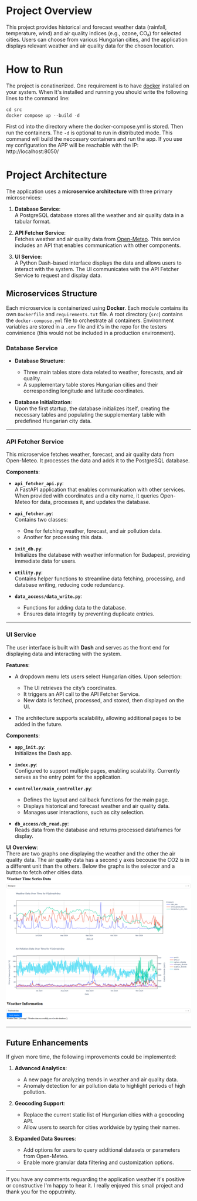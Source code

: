 # Project Overview

This project provides historical and forecast weather data (rainfall, temperature, wind) and air quality indices (e.g., ozone, CO₂) for selected cities. Users can choose from various Hungarian cities, and the application displays relevant weather and air quality data for the chosen location. 

# How to Run
The project is conatinerized. One requirement is to have [docker](https://www.docker.com/products/docker-desktop/) installed on your system. When It's installed and running you should write the following lines to the command line:
```
cd src
docker compose up --build -d
```
First cd into the directory where the docker-compose.yml is stored. Then run the containers. The `-d` is optional to run in distributed mode. This command will build the neccesary containers and run the app.
If you use my configuration the APP will be reachable with the IP: http://localhost:8050/

# Project Architecture

The application uses a **microservice architecture** with three primary microservices:

1. **Database Service**:  
   A PostgreSQL database stores all the weather and air quality data in a tabular format.
2. **API Fetcher Service**:  
   Fetches weather and air quality data from [Open-Meteo](https://open-meteo.com/en/docs). This service includes an API that enables communication with other components.

3. **UI Service**:  
   A Python Dash-based interface displays the data and allows users to interact with the system. The UI communicates with the API Fetcher Service to request and display data.

## Microservices Structure

Each microservice is containerized using **Docker**. Each module contains its own `Dockerfile` and `requirements.txt` file. A root directory (`src`) contains the `docker-compose.yml` file to orchestrate all containers. Environment variables are stored in a `.env` file and it's in the repo for the testers convinience (this would not be included in a production environment).

### Database Service

- **Database Structure**:  
   - Three main tables store data related to weather, forecasts, and air quality.  
   - A supplementary table stores Hungarian cities and their corresponding longitude and latitude coordinates.  

- **Database Initialization**:  
   Upon the first startup, the database initializes itself, creating the necessary tables and populating the supplementary table with predefined Hungarian city data.

---

### API Fetcher Service

This microservice fetches weather, forecast, and air quality data from Open-Meteo. It processes the data and adds it to the PostgreSQL database.

**Components**:
- **`api_fetcher_api.py`**:  
   A FastAPI application that enables communication with other services. When provided with coordinates and a city name, it queries Open-Meteo for data, processes it, and updates the database.

- **`api_fetcher.py`**:  
   Contains two classes:
   - One for fetching weather, forecast, and air pollution data.
   - Another for processing this data.

- **`init_db.py`**:  
   Initializes the database with weather information for Budapest, providing immediate data for users.

- **`utility.py`**:  
   Contains helper functions to streamline data fetching, processing, and database writing, reducing code redundancy.

- **`data_access/data_write.py`**:  
   - Functions for adding data to the database.  
   - Ensures data integrity by preventing duplicate entries.

---

### UI Service

The user interface is built with **Dash** and serves as the front end for displaying data and interacting with the system.

**Features**:
- A dropdown menu lets users select Hungarian cities. Upon selection:
  - The UI retrieves the city’s coordinates.
  - It triggers an API call to the API Fetcher Service.
  - New data is fetched, processed, and stored, then displayed on the UI.
  
- The architecture supports scalability, allowing additional pages to be added in the future.

**Components**:
- **`app_init.py`**:  
   Initializes the Dash app.

- **`index.py`**:  
   Configured to support multiple pages, enabling scalability. Currently serves as the entry point for the application.

- **`controller/main_controller.py`**:  
   - Defines the layout and callback functions for the main page.  
   - Displays historical and forecast weather and air quality data.  
   - Manages user interactions, such as city selection.

- **`db_access/db_read.py`**:  
   Reads data from the database and returns processed dataframes for display.

**UI Overview**:  
There are two graphs one displaying the weather and the other the air quality data. The air quality data has a second y axes becouse the CO2 is in a different unit than the others. Below the graphs is the selector and a button to fetch other cities data.
![UI component](im/UI.png "UI component")

---

## Future Enhancements

If given more time, the following improvements could be implemented:

1. **Advanced Analytics**:  
   - A new page for analyzing trends in weather and air quality data.  
   - Anomaly detection for air pollution data to highlight periods of high pollution.

2. **Geocoding Support**:  
   - Replace the current static list of Hungarian cities with a geocoding API.  
   - Allow users to search for cities worldwide by typing their names.

3. **Expanded Data Sources**:  
   - Add options for users to query additional datasets or parameters from Open-Meteo.  
   - Enable more granular data filtering and customization options. 

---

If you have any comments reguarding the application weather it's positive or constructive I'm happy to hear it.
I really enjoyed this small project and thank you for the opputrinity.
